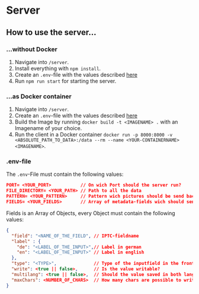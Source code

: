 # Server

## How to use the server...

### ...without Docker

1. Navigate into `/server`.
2. Install everything with `npm install`.
3. Create an `.env`-file with the values described [here](#env-file)
4. Run `npm run start` for starting the server.

### ...as Docker container

1. Navigate into `/server`.
2. Create an `.env`-file with the values described [here](#env-file)
3. Build the Image by running `docker build -t <IMAGENAME> .` with an Imagename of your choice.
4. Run the client in a Docker container `docker run -p 8000:8000 -v <ABSOLUTE_PATH_TO_DATA>:/data --rm --name <YOUR-CONTAINERNAME> <IMAGENAME>`.

### .env-file
The `.env`-File must contain the following values:

```json
PORT= <YOUR_PORT>           // On wich Port should the server run?
FILE_DIRECTORY= <YOUR_PATH> // Path to all the data
PATTERN= <YOUR_PATTERN>     // Pattern wich pictures should be send back to the client (example: (.*)\.jpg$ )
FIELDS= <YOUR_FIELDS>       // Array of metadata-fields wich should send back to the client
```

Fields is an Array of Objects, every Object must contain the following values:

```json
{
  "field": "<NAME_OF_THE_FIELD", // IPTC-fieldname 
  "label" : {
    "de": "<LABEL_OF_THE_INPUT>",// Label in german
    "en": "<LABEL_OF_THE_INPUT>" // Label in english
  }, 
  "type": "<TYPE>",              // Type of the inputfield in the frontend (textarea and text possible)
  "write": <true || false>,      // Is the value writable? 
  "multilang": <true || false>,  // Should the value saved in both languages
  "maxChars": <NUMBER_OF_CHARS>  // How many chars are possible to write
}
```
